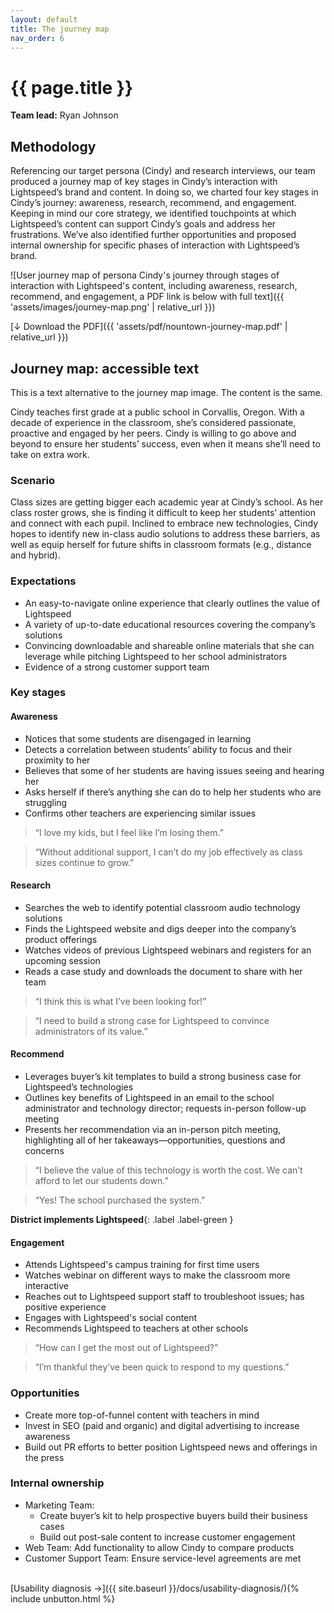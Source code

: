 ```yaml
---
layout: default
title: The journey map
nav_order: 6
---
```


# {{ page.title }}

**Team lead:** Ryan Johnson

## Methodology
Referencing our target persona (Cindy) and research interviews, our team produced a journey map of key stages in Cindy’s interaction with Lightspeed’s brand and content. In doing so, we charted four key stages in Cindy’s journey: awareness, research, recommend, and engagement. Keeping in mind our core strategy, we identified touchpoints at which Lightspeed’s content can support Cindy’s goals and address her frustrations. We’ve also identified further opportunities and proposed internal ownership for specific phases of interaction with Lightspeed’s brand.

![User journey map of persona Cindy's journey through stages of interaction with Lightspeed's content, including awareness, research, recommend, and engagement, a PDF link is below with full text]({{ 'assets/images/journey-map.png' | relative_url }})

[↓ Download the PDF]({{ 'assets/pdf/nountown-journey-map.pdf' | relative_url }})

## Journey map: accessible text

This is a text alternative to the journey map image. The content is the same.

Cindy teaches first grade at a public school in Corvallis, Oregon. With a decade of experience in the classroom, she’s considered passionate, proactive and engaged by her peers. Cindy is willing to go above and beyond to ensure her students’ success, even when it means she’ll need to take on extra work.

### Scenario 
Class sizes are getting bigger each academic year at Cindy’s school. As her class roster grows, she is finding it difficult to keep her students’ attention and connect with each pupil. Inclined to embrace new technologies, Cindy hopes to identify new in-class audio solutions to address these barriers, as well as equip herself for future shifts in classroom formats (e.g., distance and hybrid).

### Expectations
- An easy-to-navigate online experience that clearly outlines the value of Lightspeed
- A variety of up-to-date educational resources covering the company’s solutions
- Convincing downloadable and shareable online materials that she can leverage while pitching Lightspeed to her school administrators
- Evidence of a strong customer support team

### Key stages
#### Awareness
- Notices that some students are disengaged in learning
- Detects a correlation between students’ ability to focus and their proximity to her
- Believes that some of her students are having issues seeing and hearing her
- Asks herself if there’s anything she can do to help her students who are struggling
- Confirms other teachers are experiencing similar issues

> “I love my kids, but I feel like I’m losing them.”

> “Without additional support, I can’t do my job effectively as class sizes continue to grow.”

#### Research
- Searches the web to identify potential classroom audio technology solutions
- Finds the Lightspeed website and digs deeper into the company’s product offerings
- Watches videos of previous Lightspeed webinars and registers for an upcoming session
- Reads a case study and downloads the document to share with her team

> “I think this is what I’ve been looking for!”

> “I need to build a strong case for Lightspeed to convince administrators of its value.”

#### Recommend
- Leverages buyer’s kit templates to build a strong business case for Lightspeed’s technologies
- Outlines key benefits of Lightspeed in an email to the school administrator and technology director; requests in-person follow-up meeting
- Presents her recommendation via an in-person pitch meeting, highlighting all of her takeaways—opportunities, questions and concerns

> “I believe the value of this technology is worth the cost. We can’t afford to let our students down.”

> “Yes! The school purchased the system.”

**District implements Lightspeed**{: .label .label-green }

#### Engagement
- Attends Lightspeed's campus training for first time users
- Watches webinar on different ways to make the classroom more interactive
- Reaches out to Lightspeed support staff to troubleshoot issues; has positive experience
- Engages with Lightspeed's social content
- Recommends Lightspeed to teachers at other schools

> “How can I get the most out of Lightspeed?”

> “I’m thankful they’ve been quick to respond to my questions.”

### Opportunities
- Create more top-of-funnel content with teachers in mind
- Invest in SEO (paid and organic) and digital advertising to increase awareness
- Build out PR efforts to better position Lightspeed news and offerings in the press

### Internal ownership
- Marketing Team:
  - Create buyer’s kit to help prospective buyers build their business cases
  - Build out post-sale content to increase customer engagement
- Web Team: Add functionality to allow Cindy to compare products
- Customer Support Team: Ensure service-level agreements are met


<br>
[Usability diagnosis →]({{ site.baseurl }}/docs/usability-diagnosis/){% include unbutton.html %}